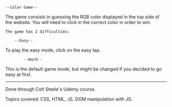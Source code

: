 	--Color Game--
The game consists in guessing the RGB color displayed in the top side of the website. You will need to click in the correct color in order to win.

	The game has 2 difficulties:
    
		--Easy--
To play the easy mode, click on the easy tap.
    
        	--Hard--
This is the default game mode, but might be changed if you decided to go easy at first.

------------
Done through Colt Steele's Udemy course.

Topics covered:
	CSS, HTML, JS. DOM manipulation with JS.
